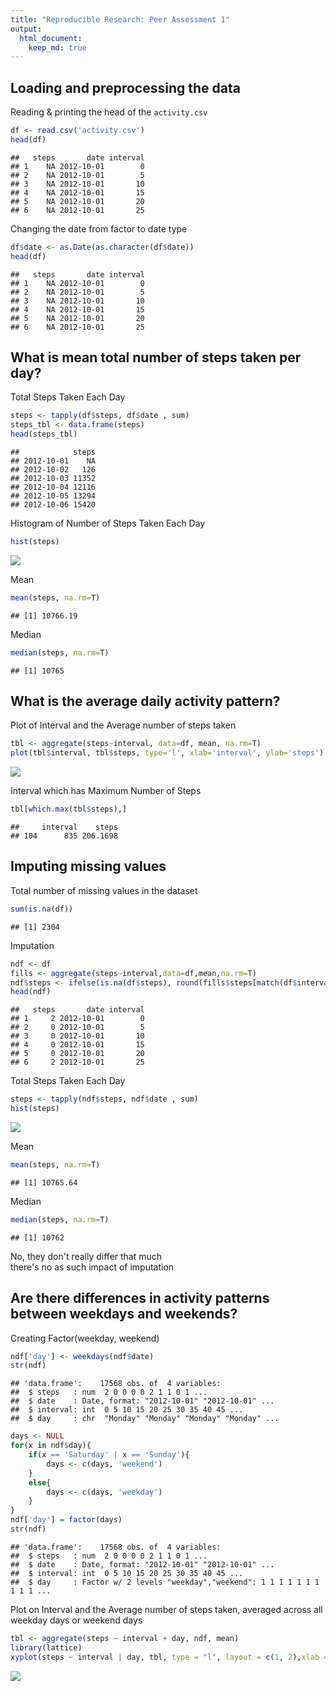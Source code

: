 ```yaml
---
title: "Reproducible Research: Peer Assessment 1"
output: 
  html_document:
    keep_md: true
---
```


## Loading and preprocessing the data

Reading & printing the head of the `activity.csv`

```r
df <- read.csv('activity.csv')
head(df)
```

```
##   steps       date interval
## 1    NA 2012-10-01        0
## 2    NA 2012-10-01        5
## 3    NA 2012-10-01       10
## 4    NA 2012-10-01       15
## 5    NA 2012-10-01       20
## 6    NA 2012-10-01       25
```

Changing the date from factor to date type

```r
df$date <- as.Date(as.character(df$date))
head(df)
```

```
##   steps       date interval
## 1    NA 2012-10-01        0
## 2    NA 2012-10-01        5
## 3    NA 2012-10-01       10
## 4    NA 2012-10-01       15
## 5    NA 2012-10-01       20
## 6    NA 2012-10-01       25
```

## What is mean total number of steps taken per day?

Total Steps Taken Each Day

```r
steps <- tapply(df$steps, df$date , sum)
steps_tbl <- data.frame(steps)
head(steps_tbl)
```

```
##            steps
## 2012-10-01    NA
## 2012-10-02   126
## 2012-10-03 11352
## 2012-10-04 12116
## 2012-10-05 13294
## 2012-10-06 15420
```

Histogram of Number of Steps Taken Each Day

```r
hist(steps)
```

![](PA1_template_files/figure-html/unnamed-chunk-4-1.png)<!-- -->

Mean

```r
mean(steps, na.rm=T)
```

```
## [1] 10766.19
```

Median 

```r
median(steps, na.rm=T)
```

```
## [1] 10765
```

## What is the average daily activity pattern?

Plot of Interval and the Average number of steps taken

```r
tbl <- aggregate(steps~interval, data=df, mean, na.rm=T)
plot(tbl$interval, tbl$steps, type='l', xlab='interval', ylab='steps')
```

![](PA1_template_files/figure-html/unnamed-chunk-7-1.png)<!-- -->

Interval which has Maximum Number of Steps

```r
tbl[which.max(tbl$steps),]
```

```
##     interval    steps
## 104      835 206.1698
```

## Imputing missing values

Total number of missing values in the dataset

```r
sum(is.na(df))
```

```
## [1] 2304
```

Imputation

```r
ndf <- df
fills <- aggregate(steps~interval,data=df,mean,na.rm=T)
ndf$steps <- ifelse(is.na(df$steps), round(fills$steps[match(df$interval, fills$interval)],0), df$steps)
head(ndf)
```

```
##   steps       date interval
## 1     2 2012-10-01        0
## 2     0 2012-10-01        5
## 3     0 2012-10-01       10
## 4     0 2012-10-01       15
## 5     0 2012-10-01       20
## 6     2 2012-10-01       25
```

Total Steps Taken Each Day

```r
steps <- tapply(ndf$steps, ndf$date , sum)
hist(steps)
```

![](PA1_template_files/figure-html/unnamed-chunk-11-1.png)<!-- -->

Mean

```r
mean(steps, na.rm=T)
```

```
## [1] 10765.64
```

Median 

```r
median(steps, na.rm=T)
```

```
## [1] 10762
```

No, they don't really differ that much  
there's no as such impact of imputation  

## Are there differences in activity patterns between weekdays and weekends?

Creating Factor(weekday, weekend)

```r
ndf['day'] <- weekdays(ndf$date)
str(ndf)
```

```
## 'data.frame':	17568 obs. of  4 variables:
##  $ steps   : num  2 0 0 0 0 2 1 1 0 1 ...
##  $ date    : Date, format: "2012-10-01" "2012-10-01" ...
##  $ interval: int  0 5 10 15 20 25 30 35 40 45 ...
##  $ day     : chr  "Monday" "Monday" "Monday" "Monday" ...
```

```r
days <- NULL
for(x in ndf$day){
    if(x == 'Saturday' | x == 'Sunday'){
        days <- c(days, 'weekend')
    }
    else{
        days <- c(days, 'weekday')
    }
}
ndf['day'] = factor(days)
str(ndf)
```

```
## 'data.frame':	17568 obs. of  4 variables:
##  $ steps   : num  2 0 0 0 0 2 1 1 0 1 ...
##  $ date    : Date, format: "2012-10-01" "2012-10-01" ...
##  $ interval: int  0 5 10 15 20 25 30 35 40 45 ...
##  $ day     : Factor w/ 2 levels "weekday","weekend": 1 1 1 1 1 1 1 1 1 1 ...
```

Plot on Interval and the Average number of steps taken, averaged across all weekday days or weekend days

```r
tbl <- aggregate(steps ~ interval + day, ndf, mean)
library(lattice)
xyplot(steps ~ interval | day, tbl, type = "l", layout = c(1, 2),xlab = "Interval", ylab = "Number of steps")
```

![](PA1_template_files/figure-html/unnamed-chunk-15-1.png)<!-- -->














